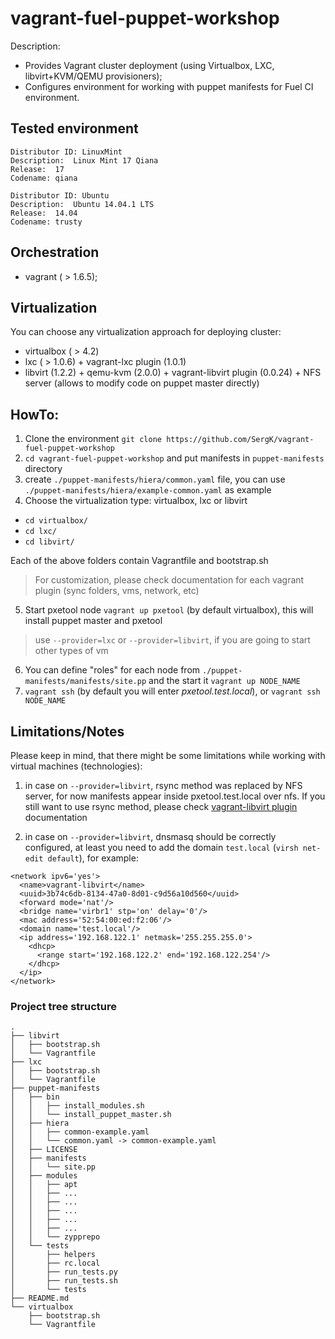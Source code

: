 vagrant-fuel-puppet-workshop
============================

Description:
* Provides Vagrant cluster deployment (using Virtualbox, LXC, libvirt+KVM/QEMU provisioners);
* Configures environment for working with puppet manifests for Fuel CI environment.

## Tested environment
```
Distributor ID: LinuxMint
Description:  Linux Mint 17 Qiana
Release:  17
Codename: qiana
```

```
Distributor ID: Ubuntu
Description:  Ubuntu 14.04.1 LTS
Release:  14.04
Codename: trusty
```

## Orchestration
* vagrant ( > 1.6.5);

## Virtualization
You can choose any virtualization approach for deploying cluster:
* virtualbox ( > 4.2)
* lxc ( > 1.0.6) + vagrant-lxc plugin (1.0.1)
* libvirt (1.2.2) + qemu-kvm (2.0.0) + vagrant-libvirt plugin (0.0.24) + NFS server (allows to modify code on puppet master directly)

## HowTo:

1. Clone the environment ``git clone https://github.com/SergK/vagrant-fuel-puppet-workshop``
2. ``cd vagrant-fuel-puppet-workshop`` and put manifests in ``puppet-manifests`` directory
3. create ``./puppet-manifests/hiera/common.yaml`` file, you can use ``./puppet-manifests/hiera/example-common.yaml`` as example
4. Choose the virtualization type: virtualbox, lxc or libvirt
 * `cd virtualbox/`
 * `cd lxc/`
 * `cd libvirt/`

Each of the above folders contain Vagrantfile and bootstrap.sh

   > For customization, please check documentation for each vagrant plugin (sync folders, vms, network, etc)

5. Start pxetool node ``vagrant up pxetool`` (by default virtualbox), this will install puppet master and pxetool

 > use `--provider=lxc` or `--provider=libvirt`, if you are going to start other types of vm

6. You can define "roles" for each node from ``./puppet-manifests/manifests/site.pp`` and the start it ``vagrant up NODE_NAME``
7. ``vagrant ssh`` (by default you will enter _pxetool.test.local_), or ``vagrant ssh NODE_NAME``

## Limitations/Notes
Please keep in mind, that there might be some limitations while working with virtual machines (technologies):

1. in case on `--provider=libvirt`, rsync method was replaced by NFS server, for now manifests appear inside pxetool.test.local over nfs. If you still want to use rsync method, please check [vagrant-libvirt plugin](https://github.com/pradels/vagrant-libvirt) documentation

2. in case on `--provider=libvirt`, dnsmasq should be correctly configured, at least you need to add the domain `test.local` (`virsh net-edit default`), for example:

```
<network ipv6='yes'>
  <name>vagrant-libvirt</name>
  <uuid>3b74c6db-8134-47a0-8d01-c9d56a10d560</uuid>
  <forward mode='nat'/>
  <bridge name='virbr1' stp='on' delay='0'/>
  <mac address='52:54:00:ed:f2:06'/>
  <domain name='test.local'/>
  <ip address='192.168.122.1' netmask='255.255.255.0'>
    <dhcp>
      <range start='192.168.122.2' end='192.168.122.254'/>
    </dhcp>
  </ip>
</network>
```

### Project tree structure


```
.
├── libvirt
│   ├── bootstrap.sh
│   └── Vagrantfile
├── lxc
│   ├── bootstrap.sh
│   └── Vagrantfile
├── puppet-manifests
│   ├── bin
│   │   ├── install_modules.sh
│   │   └── install_puppet_master.sh
│   ├── hiera
│   │   ├── common-example.yaml
│   │   └── common.yaml -> common-example.yaml
│   ├── LICENSE
│   ├── manifests
│   │   └── site.pp
│   ├── modules
│   │   ├── apt
│   │   ├── ...
│   │   ├── ...
│   │   ├── ...
│   │   ├── ...
│   │   ├── ...
│   │   └── zypprepo
│   └── tests
│       ├── helpers
│       ├── rc.local
│       ├── run_tests.py
│       ├── run_tests.sh
│       └── tests
├── README.md
└── virtualbox
    ├── bootstrap.sh
    └── Vagrantfile

```